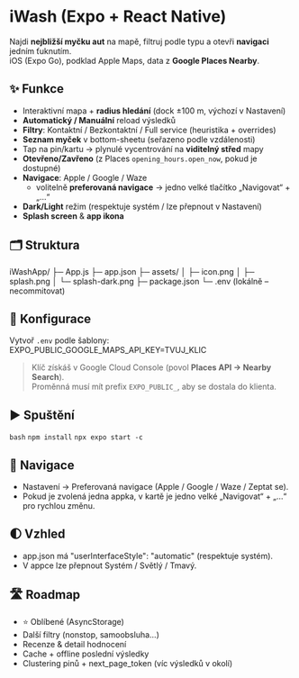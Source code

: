 # iWash (Expo + React Native)

Najdi **nejbližší myčku aut** na mapě, filtruj podle typu a otevři **navigaci** jedním ťuknutím.  
iOS (Expo Go), podklad Apple Maps, data z **Google Places Nearby**.

## ✨ Funkce
- Interaktivní mapa + **radius hledání** (dock ±100 m, výchozí v Nastavení)
- **Automatický / Manuální** reload výsledků
- **Filtry**: Kontaktní / Bezkontaktní / Full service (heuristika + overrides)
- **Seznam myček** v bottom-sheetu (seřazeno podle vzdálenosti)
- Tap na pin/kartu → plynulé vycentrování na **viditelný střed** mapy
- **Otevřeno/Zavřeno** (z Places `opening_hours.open_now`, pokud je dostupné)
- **Navigace**: Apple / Google / Waze  
  - volitelně **preferovaná navigace** → jedno velké tlačítko „Navigovat“ + „…“
- **Dark/Light** režim (respektuje systém / lze přepnout v Nastavení)
- **Splash screen** & **app ikona**

## 🗂 Struktura
iWashApp/
├─ App.js
├─ app.json
├─ assets/
│  ├─ icon.png
│  ├─ splash.png
│  └─ splash-dark.png
├─ package.json
└─ .env   (lokálně – necommitovat)

## 🔑 Konfigurace
Vytvoř `.env` podle šablony:
EXPO_PUBLIC_GOOGLE_MAPS_API_KEY=TVUJ_KLIC

> Klíč získáš v Google Cloud Console (povol **Places API → Nearby Search**).  
> Proměnná musí mít prefix `EXPO_PUBLIC_`, aby se dostala do klienta.

## ▶️ Spuštění
`bash`
`npm install`
`npx expo start -c`

## 🧭 Navigace
- Nastavení → Preferovaná navigace (Apple / Google / Waze / Zeptat se).
- Pokud je zvolená jedna appka, v kartě je jedno velké „Navigovat“ + „…“ pro rychlou změnu.

## 🌓 Vzhled
- app.json má "userInterfaceStyle": "automatic" (respektuje systém).
- V appce lze přepnout Systém / Světlý / Tmavý.

## 🛣 Roadmap
- ⭐️ Oblíbené (AsyncStorage)
- Další filtry (nonstop, samoobsluha…)
- Recenze & detail hodnocení
- Cache + offline poslední výsledky
- Clustering pinů + next_page_token (víc výsledků v okolí)


